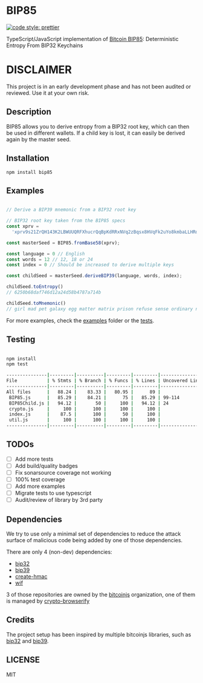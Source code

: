 # BIP85

[![code style: prettier](https://img.shields.io/badge/code_style-prettier-ff69b4.svg?style=flat-square)](https://github.com/prettier/prettier)

TypeScript/JavaScript implementation of [Bitcoin BIP85](https://github.com/bitcoin/bips/blob/master/bip-0085.mediawiki): Deterministic Entropy From BIP32 Keychains

# DISCLAIMER

This project is in an early development phase and has not been audited or reviewed. Use it at your own risk.

## Description

BIP85 allows you to derive entropy from a BIP32 root key, which can then be used in different wallets. If a child key is lost, it can easily be derived again by the master seed.

## Installation

```
npm install bip85
```

## Examples

```typescript

// Derive a BIP39 mnemonic from a BIP32 root key

// BIP32 root key taken from the BIP85 specs
const xprv =
  'xprv9s21ZrQH143K2LBWUUQRFXhucrQqBpKdRRxNVq2zBqsx8HVqFk2uYo8kmbaLLHRdqtQpUm98uKfu3vca1LqdGhUtyoFnCNkfmXRyPXLjbKb';

const masterSeed = BIP85.fromBase58(xprv);

const language = 0 // English
const words = 12 // 12, 18 or 24
const index = 0 // Should be increased to derive multiple keys

const childSeed = masterSeed.deriveBIP39(language, words, index);

childSeed.toEntropy()
// 6250b68daf746d12a24d58b4787a714b

childSeed.toMnemonic()
// girl mad pet galaxy egg matter matrix prison refuse sense ordinary nose
```

For more examples, check the [examples](/examples/) folder or the [tests](/test/).

## Testing

```bash

npm install
npm test

---------------|---------|----------|---------|---------|-------------------
File           | % Stmts | % Branch | % Funcs | % Lines | Uncovered Line #s 
---------------|---------|----------|---------|---------|-------------------
All files      |   88.24 |    83.33 |   80.95 |      89 |                   
 BIP85.js      |   85.29 |    84.21 |      75 |   85.29 | 99-114            
 BIP85Child.js |   94.12 |       50 |     100 |   94.12 | 24                
 crypto.js     |     100 |      100 |     100 |     100 |                   
 index.js      |    87.5 |      100 |      50 |     100 |                   
 util.js       |     100 |      100 |     100 |     100 |                   
---------------|---------|----------|---------|---------|-------------------

```

## TODOs

- [ ] Add more tests
- [ ] Add build/quality badges
- [ ] Fix sonarsource coverage not working
- [ ] 100% test coverage
- [ ] Add more examples
- [ ] Migrate tests to use typescript
- [ ] Audit/review of library by 3rd party

## Dependencies

We try to use only a minimal set of dependencies to reduce the attack surface of malicious code being added by one of those dependencies.

There are only 4 (non-dev) dependencies:

- [bip32](https://www.npmjs.com/package/bip32)
- [bip39](https://www.npmjs.com/package/bip39)
- [create-hmac](https://www.npmjs.com/package/create-hmac)
- [wif](https://www.npmjs.com/package/wif)

3 of those repositories are owned by the [bitcoinjs](https://github.com/bitcoinjs) organization, one of them is managed by [crypto-browserify](https://github.com/crypto-browserify)

## Credits

The project setup has been inspired by multiple bitcoinjs libraries, such as [bip32](https://www.npmjs.com/package/bip32) and [bip39](https://www.npmjs.com/package/bip39).

## LICENSE

MIT
